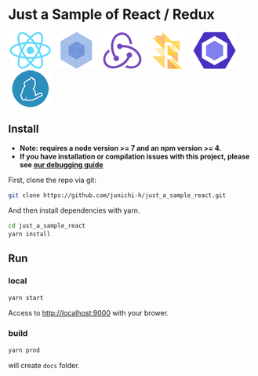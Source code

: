# Just a Sample of React / Redux

[![React](./internals/img/react-padded-90.png)](https://facebook.github.io/react/)
[![Webpack](./internals/img/webpack-padded-90.png)](https://webpack.github.io/)
[![Redux](./internals/img/redux-padded-90.png)](http://redux.js.org/)
[![Flow](./internals/img/flow-padded-90.png)](https://flowtype.org/)
[![ESLint](./internals/img/eslint-padded-90.png)](http://eslint.org/)
[![Yarn](./internals/img/yarn-padded-90.png)](https://yarnpkg.com/)

## Install

* **Note: requires a node version >= 7 and an npm version >= 4.**
* **If you have installation or compilation issues with this project, please see [our debugging guide](https://github.com/chentsulin/electron-react-boilerplate/issues/400)**

First, clone the repo via git:

```bash
git clone https://github.com/junichi-h/just_a_sample_react.git
```

And then install dependencies with yarn.

```bash
cd just_a_sample_react
yarn install
```

## Run

### local

```bash
yarn start
```

Access to [http://localhost:9000](http://localhost:9000) with your brower.

### build

```bash
yarn prod
```

will create `docs` folder.